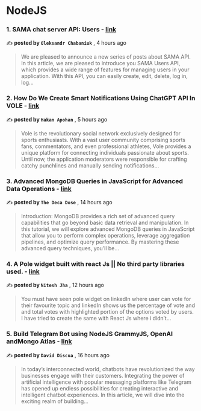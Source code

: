 
<h1>NodeJS</h1>
<h3>1. SAMA chat server API: Users - <a href=https://medium.com/sama-communications/sama-chat-server-api-users-edf65ea6a341?source=tag_page---------0-84--------------------81c201b4_1f53_4971_a584_05927ef7097f-------17 target="_blank" rel="noopener noreferrer">link</a></h3>

✍️ **posted by `Oleksandr Chabaniuk`** , <date>4 hours ago</date>

<blockquote>We are pleased to announce a new series of posts about SAMA API. In this article, we are pleased to introduce you SAMA Users API, which provides a wide range of features for managing users in your application. With this API, you can easily create, edit, delete, log in, log…</blockquote>

<h3>2. How Do We Create Smart Notifications Using ChatGPT API In VOLE - <a href=https://medium.com/@hakanapohan/how-do-we-create-smart-notifications-using-chatgpt-api-in-vole-7da2649385b1?source=tag_page---------1-84--------------------81c201b4_1f53_4971_a584_05927ef7097f-------17 target="_blank" rel="noopener noreferrer">link</a></h3>

✍️ **posted by `Hakan Apohan`** , <date>5 hours ago</date>

<blockquote>Vole is the revolutionary social network exclusively designed for sports enthusiasts. With a vast user community comprising sports fans, commentators, and even professional athletes, Vole provides a unique platform for connecting individuals passionate about sports. Until now, the application moderators were responsible for crafting catchy punchlines and manually sending notifications…</blockquote>

<h3>3. Advanced MongoDB Queries in JavaScript for Advanced Data Operations - <a href=https://medium.com/@vikramgyawali57/advanced-mongodb-queries-in-javascript-for-advanced-data-operations-b651e245599f?source=tag_page---------2-84--------------------81c201b4_1f53_4971_a584_05927ef7097f-------17 target="_blank" rel="noopener noreferrer">link</a></h3>

✍️ **posted by `The Deca Dose`** , <date>14 hours ago</date>

<blockquote>Introduction:
MongoDB provides a rich set of advanced query capabilities that go beyond basic data retrieval and manipulation. In this tutorial, we will explore advanced MongoDB queries in JavaScript that allow you to perform complex operations, leverage aggregation pipelines, and optimize query performance. By mastering these advanced query techniques, you’ll be…</blockquote>

<h3>4. A Pole widget built with react Js || No third party libraries used. - <a href=https://medium.com/@nitesh.jha15/a-pole-widget-built-with-react-js-no-third-party-libraries-used-91806fa8aae3?source=tag_page---------3-84--------------------81c201b4_1f53_4971_a584_05927ef7097f-------17 target="_blank" rel="noopener noreferrer">link</a></h3>

✍️ **posted by `Nitesh Jha`** , <date>12 hours ago</date>

<blockquote>You must have seen pole widget on linkedIn where user can vote for their favourite topic and linkedIn shows us the percentage of vote and and total votes with highlighted portion of the options voted by users. I have tried to create the same with React Js where i didn’t…</blockquote>

<h3>5. Build Telegram Bot using NodeJS GrammyJS, OpenAI andMongo Atlas - <a href=https://medium.com/@ddiscua/build-telegram-bot-using-nodejs-grammyjs-openai-andmongo-atlas-5816591a0efb?source=tag_page---------4-84--------------------81c201b4_1f53_4971_a584_05927ef7097f-------17 target="_blank" rel="noopener noreferrer">link</a></h3>

✍️ **posted by `David Discua`** , <date>16 hours ago</date>

<blockquote>In today’s interconnected world, chatbots have revolutionized the way businesses engage with their customers. Integrating the power of artificial intelligence with popular messaging platforms like Telegram has opened up endless possibilities for creating interactive and intelligent chatbot experiences. In this article, we will dive into the exciting realm of building…</blockquote>


